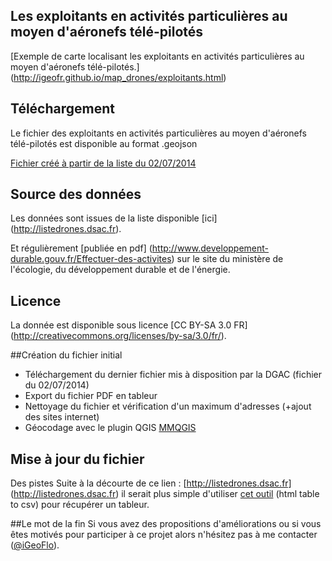 ## Les exploitants en activités particulières au moyen d'aéronefs télé-pilotés

[Exemple de carte localisant les exploitants en activités particulières au moyen d'aéronefs télé-pilotés.] (http://igeofr.github.io/map_drones/exploitants.html)

## Téléchargement
Le fichier des exploitants en activités particulières au moyen d'aéronefs télé-pilotés est disponible au format .geojson 

[Fichier créé à partir de la liste du 02/07/2014](https://github.com/igeofr/igeofr.github.io/blob/master/map_drones/exploitants02072014.geojson)

## Source des données
Les données sont issues de la liste disponible [ici] (http://listedrones.dsac.fr).

Et régulièrement [publiée en pdf] (http://www.developpement-durable.gouv.fr/Effectuer-des-activites) sur le site du ministère de l'écologie, du développement durable et de l'énergie. 

## Licence
La donnée est disponible sous licence [CC BY-SA 3.0 FR]
(http://creativecommons.org/licenses/by-sa/3.0/fr/).

##Création du fichier initial 

- Téléchargement du dernier fichier mis à disposition par la DGAC (fichier du 02/07/2014)
- Export du fichier PDF en tableur  
- Nettoyage du fichier et vérification d'un maximum d'adresses (+ajout des sites internet)
- Géocodage avec le plugin QGIS [MMQGIS](http://michaelminn.com/linux/mmqgis/)

## Mise à jour du fichier
Des pistes 
Suite à la décourte de ce lien : [http://listedrones.dsac.fr] (http://listedrones.dsac.fr) il serait plus simple d'utiliser [cet outil](http://www.convertcsv.com/html-table-to-csv.htm) (html table to csv) pour récupérer un tableur.  

##Le mot de la fin
Si vous avez des propositions d'améliorations ou si vous êtes motivés pour participer à ce projet alors n'hésitez pas à me contacter ([@iGeoFlo](https://twitter.com/iGeoFlo)).
